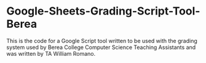 # Google-Sheets-Grading-Script-Tool-Berea
This is the code for a Google Script tool written to be used with the grading system used by Berea College Computer Science Teaching Assistants and was written by TA William Romano. 
